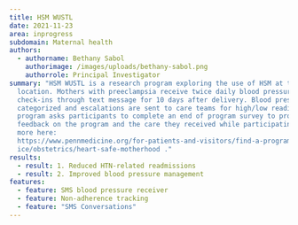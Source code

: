 ```yaml
---
title: HSM WUSTL
date: 2021-11-23
area: inprogress
subdomain: Maternal health
authors:
  - authorname: Bethany Sabol
    authorimage: /images/uploads/bethany-sabol.png
    authorrole: Principal Investigator
summary: "HSM WUSTL is a research program exploring the use of HSM at their
  location. Mothers with preeclampsia receive twice daily blood pressure
  check-ins through text message for 10 days after delivery. Blood pressure are
  categorized and escalations are sent to care teams for high/low readings. This
  program asks participants to complete an end of program survey to provide
  feedback on the program and the care they received while participating. See
  more here:
  https://www.pennmedicine.org/for-patients-and-visitors/find-a-program-or-serv\
  ice/obstetrics/heart-safe-motherhood ."
results:
  - result: 1. Reduced HTN-related readmissions
  - result: 2. Improved blood pressure management
features:
  - feature: SMS blood pressure receiver
  - feature: Non-adherence tracking
  - feature: "SMS Conversations"
---
```

